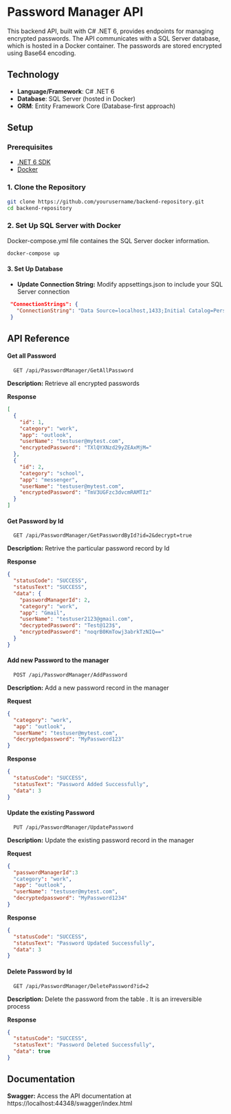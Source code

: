 
#  Password Manager API

This backend API, built with C# .NET 6, provides endpoints for managing encrypted passwords. The API communicates with a SQL Server database, which is hosted in a Docker container. The passwords are stored encrypted using Base64 encoding.

## Technology
- **Language/Framework**: C# .NET 6
- **Database**: SQL Server (hosted in Docker)
- **ORM**: Entity Framework Core (Database-first approach)


## Setup

### Prerequisites

- [.NET 6 SDK](https://dotnet.microsoft.com/download/dotnet/6.0)
- [Docker](https://www.docker.com/products/docker-desktop)

### 1. Clone the Repository

```bash
git clone https://github.com/yourusername/backend-repository.git
cd backend-repository
```

### 2. Set Up SQL Server with Docker
Docker-compose.yml file containes the SQL Server docker information.

```bash
docker-compose up
```

#### 3. Set Up Database

- **Update Connection String:** Modify appsettings.json to include your SQL Server connection 

```json
 "ConnectionStrings": {
   "ConnectionString": "Data Source=localhost,1433;Initial Catalog=PersonalPasswordManager;User ID=sa;Password=YourStrong!Passw0rd;Trust Server Certificate=True"
 }
```






## API Reference

#### Get all Password

```http
  GET /api/PasswordManager/GetAllPassword
```
**Description:** Retrieve all encrypted passwords

**Response**
```Json
[
  {
    "id": 1,
    "category": "work",
    "app": "outlook",
    "userName": "testuser@mytest.com",
    "encryptedPassword": "TXlQYXNzd29yZEAxMjM="
  },
  {
    "id": 2,
    "category": "school",
    "app": "messenger",
    "userName": "testuser@mytest.com",
    "encryptedPassword": "TmV3UGFzc3dvcmRAMTIz"
  }
]

```

#### Get Password by Id

```http
  GET /api/PasswordManager/GetPasswordById?id=2&decrypt=true
```
**Description:** Retrive the particular password record by Id

**Response**
```Json
{
  "statusCode": "SUCCESS",
  "statusText": "SUCCESS",
  "data": {
    "passwordManagerId": 2,
    "category": "work",
    "app": "Gmail",
    "userName": "testuser2123@gmail.com",
    "decryptedPassword": "Test@123$",
    "encryptedPassword": "noqrB0KmTowj3abrkTzNIQ=="
  }
}
```

#### Add new Password to the manager

```http
  POST /api/PasswordManager/AddPassword
```
**Description:** Add a new password record in the manager

**Request**
```Json
{
  "category": "work",
  "app": "outlook",
  "userName": "testuser@mytest.com",
  "decryptedpassword": "MyPassword123"
}
```
**Response**
```Json
{
  "statusCode": "SUCCESS",
  "statusText": "Password Added Successfully",
  "data": 3
}

```
#### Update the existing Password 

```http
  PUT /api/PasswordManager/UpdatePassword
```
**Description:** Update the existing password record in the manager

**Request**
```Json
{
  "passwordManagerId":3
  "category": "work",
  "app": "outlook",
  "userName": "testuser@mytest.com",
  "decryptedpassword": "MyPassword1234"
}
```
**Response**
```Json
{
  "statusCode": "SUCCESS",
  "statusText": "Password Updated Successfully",
  "data": 3
}

```

#### Delete Password by Id

```http
  GET /api/PasswordManager/DeletePassword?id=2
```
**Description:** Delete the password from the table . It is an irreversible process

**Response**
```Json
{
  "statusCode": "SUCCESS",
  "statusText": "Password Deleted Successfully",
  "data": true
}
```

## Documentation 
**Swagger:** Access the API documentation at https://localhost:44348/swagger/index.html




